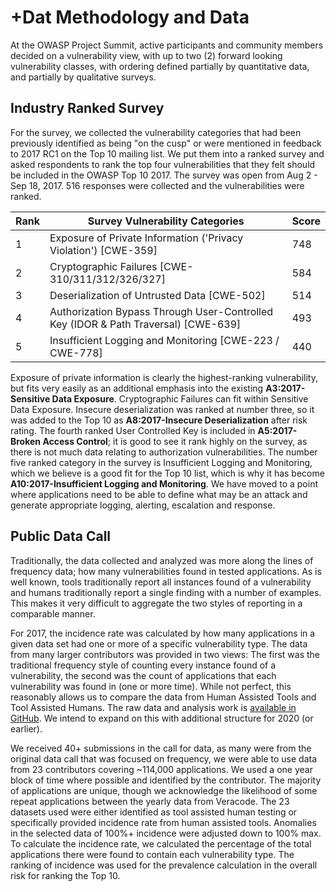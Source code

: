 # +Dat Methodology and Data

At the OWASP Project Summit, active participants and community members decided on a vulnerability view, with up to two (2) forward looking vulnerability classes, with ordering defined partially by quantitative data, and partially by qualitative surveys.
 
## Industry Ranked Survey

For the survey, we collected the vulnerability categories that had been previously identified as being "on the cusp" or were mentioned in feedback to 2017 RC1 on the Top 10 mailing list. We put them into a ranked survey and asked respondents to rank the top four vulnerabilities that they felt should be included in the OWASP Top 10 2017. The survey was open from Aug 2 - Sep 18, 2017. 516 responses were collected and the vulnerabilities were ranked.

| Rank | Survey Vulnerability Categories | Score |
| -- | -- | -- |
| 1 | Exposure of Private Information ('Privacy Violation') [CWE-359] | 748 |
| 2 | Cryptographic Failures [CWE-310/311/312/326/327]| 584 |
| 3 | Deserialization of Untrusted Data [CWE-502] | 514 |
| 4 | Authorization Bypass Through User-Controlled Key (IDOR & Path Traversal) [CWE-639] | 493 |
| 5 | Insufficient Logging and Monitoring [CWE-223 / CWE-778]| 440 |

Exposure of private information is clearly the highest-ranking vulnerability, but fits very easily as an additional emphasis into the existing **A3:2017-Sensitive Data Exposure**. Cryptographic Failures can fit within Sensitive Data Exposure. Insecure deserialization was ranked at number three, so it was added to the Top 10 as **A8:2017-Insecure Deserialization** after risk rating. The fourth ranked User Controlled Key is included in **A5:2017-Broken Access Control**; it is good to see it rank highly on the survey, as there is not much data relating to authorization vulnerabilities. The number five ranked category in the survey is Insufficient Logging and Monitoring, which we believe is a good fit for the Top 10 list, which is why it has become **A10:2017-Insufficient Logging and Monitoring**. We have moved to a point where applications need to be able to define what may be an attack and generate appropriate logging, alerting, escalation and response. 

## Public Data Call

Traditionally, the data collected and analyzed was more along the lines of frequency data; how many vulnerabilities found in tested applications. As is well known, tools traditionally report all instances found of a vulnerability and humans traditionally report a single finding with a number of examples. This makes it very difficult to aggregate the two styles of reporting in a comparable manner.

For 2017, the incidence rate was calculated by how many applications in a given data set had one or more of a specific vulnerability type. The data from many larger contributors was provided in two views: The first was the traditional frequency style of counting every instance found of a vulnerability, the second was the count of applications that each vulnerability was found in (one or more time). While not perfect, this reasonably allows us to compare the data from Human Assisted Tools and Tool Assisted Humans. The raw data and analysis work is [available in GitHub](https://github.com/OWASP/Top10/tree/master/2017/datacall). We intend to expand on this with additional structure for 2020 (or earlier).

We received 40+ submissions in the call for data, as many were from the original data call that was focused on frequency, we were able to use data from 23 contributors covering ~114,000 applications. We used a one year block of time where possible and identified by the contributor. The majority of applications are unique, though we acknowledge the likelihood of some repeat applications between the yearly data from Veracode. The 23 datasets used were either identified as tool assisted human testing or specifically provided incidence rate from human assisted tools. Anomalies in the selected data of 100%+ incidence were adjusted down to 100% max. To calculate the incidence rate, we calculated the percentage of the total applications there were found to contain each vulnerability type. The ranking of incidence was used for the prevalence calculation in the overall risk for ranking the Top 10. 
